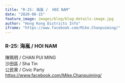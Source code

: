 ```yaml
---
title: "R-25: 海嵐 /  HOI NAM"
date: "2020-08-15"
feature_image: images/blog/blog-details-image.jpg
author: "Hong Kong Districts Info"
iframe: "https://www.facebook.com/Mike.Chanpuiming/"
---
```


### R-25: 海嵐 /  HOI NAM  
陳珮明 /  CHAN PUI MING  
沙田區 / Sha Tin  
公民黨 /  Civic Party  
https://www.facebook.com/Mike.Chanpuiming/
